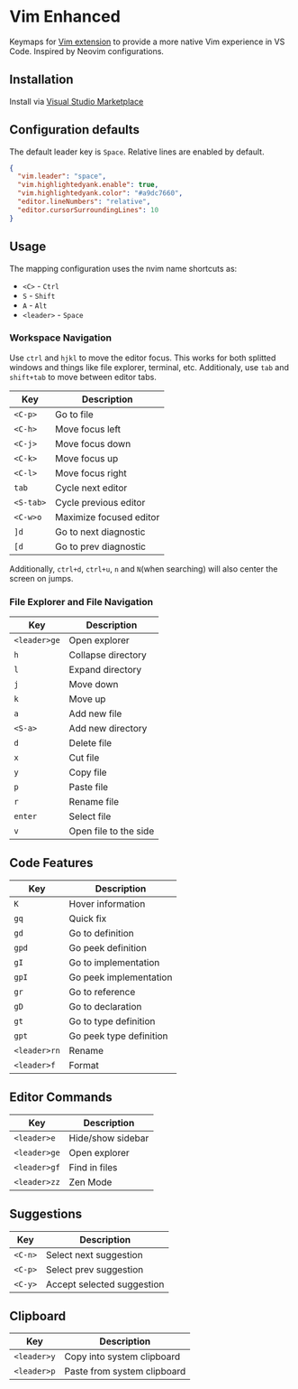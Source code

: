# Vim Enhanced

Keymaps for [Vim extension](https://marketplace.visualstudio.com/items?itemName=vscodevim.vim) to provide a more native Vim experience in VS Code. Inspired by Neovim configurations.

## Installation

Install via [Visual Studio Marketplace](https://marketplace.visualstudio.com/items?itemName=mcaragheorghe.vim-enhanced)

## Configuration defaults

The default leader key is `Space`.
Relative lines are enabled by default.

```json
{
  "vim.leader": "space",
  "vim.highlightedyank.enable": true,
  "vim.highlightedyank.color": "#a9dc7660",
  "editor.lineNumbers": "relative",
  "editor.cursorSurroundingLines": 10
}
```

## Usage

The mapping configuration uses the nvim name shortcuts as:

- `<C>` - `Ctrl`
- `S` - `Shift`
- `A` - `Alt`
- `<leader>` - `Space`

### Workspace Navigation

Use `ctrl` and `hjkl` to move the editor focus. This works for both splitted windows and things like file explorer, terminal, etc.
Additionaly, use `tab` and `shift+tab` to move between editor tabs.

| Key       | Description             |
| --------- | ----------------------- |
| `<C-p>`   | Go to file              |
| `<C-h>`   | Move focus left         |
| `<C-j>`   | Move focus down         |
| `<C-k>`   | Move focus up           |
| `<C-l>`   | Move focus right        |
| `tab`     | Cycle next editor       |
| `<S-tab>` | Cycle previous editor   |
| `<C-w>o`  | Maximize focused editor |
| `]d`      | Go to next diagnostic   |
| `[d`      | Go to prev diagnostic   |

Additionally, `ctrl+d`, `ctrl+u`, `n` and `N`(when searching) will also center the screen on jumps.

### File Explorer and File Navigation

| Key          | Description           |
| ------------ | --------------------- |
| `<leader>ge` | Open explorer         |
| `h`          | Collapse directory    |
| `l`          | Expand directory      |
| `j`          | Move down             |
| `k`          | Move up               |
| `a`          | Add new file          |
| `<S-a>`      | Add new directory     |
| `d`          | Delete file           |
| `x`          | Cut file              |
| `y`          | Copy file             |
| `p`          | Paste file            |
| `r`          | Rename file           |
| `enter`      | Select file           |
| `v`          | Open file to the side |

## Code Features

| Key          | Description             |
| ------------ | ----------------------- |
| `K`          | Hover information       |
| `gq`         | Quick fix               |
| `gd`         | Go to definition        |
| `gpd`        | Go peek definition      |
| `gI`         | Go to implementation    |
| `gpI`        | Go peek implementation  |
| `gr`         | Go to reference         |
| `gD`         | Go to declaration       |
| `gt`         | Go to type definition   |
| `gpt`        | Go peek type definition |
| `<leader>rn` | Rename                  |
| `<leader>f`  | Format                  |

## Editor Commands

| Key          | Description       |
| ------------ | ----------------- |
| `<leader>e`  | Hide/show sidebar |
| `<leader>ge` | Open explorer     |
| `<leader>gf` | Find in files     |
| `<leader>zz` | Zen Mode          |

## Suggestions

| Key     | Description                |
| ------- | -------------------------- |
| `<C-n>` | Select next suggestion     |
| `<C-p>` | Select prev suggestion     |
| `<C-y>` | Accept selected suggestion |

## Clipboard

| Key         | Description                 |
| ----------- | --------------------------- |
| `<leader>y` | Copy into system clipboard  |
| `<leader>p` | Paste from system clipboard |
